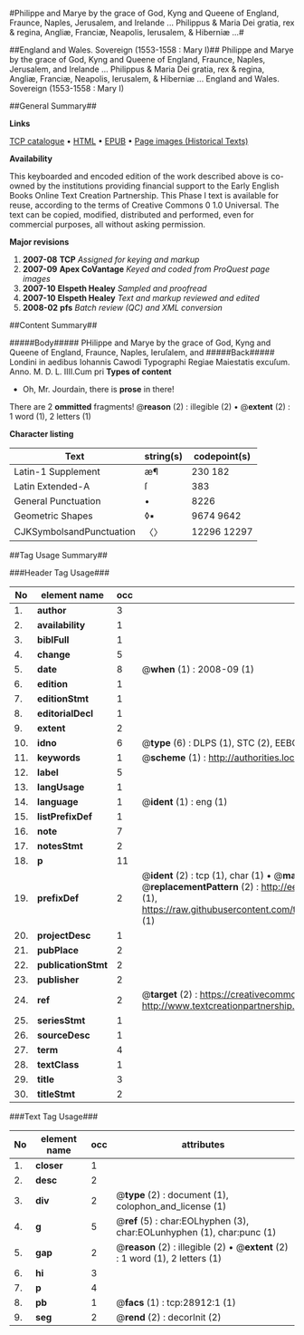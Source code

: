 #Philippe and Marye by the grace of God, Kyng and Queene of England, Fraunce, Naples, Jerusalem, and Irelande ... Philippus & Maria Dei gratia, rex & regina, Angliæ, Franciæ, Neapolis, Ierusalem, & Hiberniæ ...#

##England and Wales. Sovereign (1553-1558 : Mary I)##
Philippe and Marye by the grace of God, Kyng and Queene of England, Fraunce, Naples, Jerusalem, and Irelande ... Philippus & Maria Dei gratia, rex & regina, Angliæ, Franciæ, Neapolis, Ierusalem, & Hiberniæ ...
England and Wales. Sovereign (1553-1558 : Mary I)

##General Summary##

**Links**

[TCP catalogue](http://www.ota.ox.ac.uk/tcp/)  • 
[HTML](http://tei.it.ox.ac.uk/tcp/Texts-HTML/free/A21/A21553.html)  • 
[EPUB](http://tei.it.ox.ac.uk/tcp/Texts-EPUB/free/A21/A21553.epub) • 
[Page images (Historical Texts)](https://data.historicaltexts.jisc.ac.uk/view?pubId=eebo-33151081e&pageId=eebo-33151081e-28912-1)

**Availability**

This keyboarded and encoded edition of the
	       work described above is co-owned by the institutions
	       providing financial support to the Early English Books
	       Online Text Creation Partnership. This Phase I text is
	       available for reuse, according to the terms of Creative
	       Commons 0 1.0 Universal. The text can be copied,
	       modified, distributed and performed, even for
	       commercial purposes, all without asking permission.

**Major revisions**

1. __2007-08__ __TCP__ *Assigned for keying and markup*
1. __2007-09__ __Apex CoVantage__ *Keyed and coded from ProQuest page images*
1. __2007-10__ __Elspeth Healey__ *Sampled and proofread*
1. __2007-10__ __Elspeth Healey__ *Text and markup reviewed and edited*
1. __2008-02__ __pfs__ *Batch review (QC) and XML conversion*

##Content Summary##

#####Body#####
PHilippe and Marye by the grace of God, Kyng and Queene of England, Fraunce, Naples, Ieruſalem, and 
#####Back#####
Londini in aedibus Iohannis Cawodi Typographi Regiae Maiestatis excuſum. Anno. M. D. L. IIII.Cum pri
**Types of content**

  * Oh, Mr. Jourdain, there is **prose** in there!

There are 2 **ommitted** fragments! 
 @__reason__ (2) : illegible (2)  •  @__extent__ (2) : 1 word (1), 2 letters (1)

**Character listing**


|Text|string(s)|codepoint(s)|
|---|---|---|
|Latin-1 Supplement|æ¶|230 182|
|Latin Extended-A|ſ|383|
|General Punctuation|•|8226|
|Geometric Shapes|◊▪|9674 9642|
|CJKSymbolsandPunctuation|〈〉|12296 12297|

##Tag Usage Summary##

###Header Tag Usage###

|No|element name|occ|attributes|
|---|---|---|---|
|1.|__author__|3||
|2.|__availability__|1||
|3.|__biblFull__|1||
|4.|__change__|5||
|5.|__date__|8| @__when__ (1) : 2008-09 (1)|
|6.|__edition__|1||
|7.|__editionStmt__|1||
|8.|__editorialDecl__|1||
|9.|__extent__|2||
|10.|__idno__|6| @__type__ (6) : DLPS (1), STC (2), EEBO-CITATION (1), OCLC (1), VID (1)|
|11.|__keywords__|1| @__scheme__ (1) : http://authorities.loc.gov/ (1)|
|12.|__label__|5||
|13.|__langUsage__|1||
|14.|__language__|1| @__ident__ (1) : eng (1)|
|15.|__listPrefixDef__|1||
|16.|__note__|7||
|17.|__notesStmt__|2||
|18.|__p__|11||
|19.|__prefixDef__|2| @__ident__ (2) : tcp (1), char (1)  •  @__matchPattern__ (2) : ([0-9\-]+):([0-9IVX]+) (1), (.+) (1)  •  @__replacementPattern__ (2) : http://eebo.chadwyck.com/downloadtiff?vid=$1&page=$2 (1), https://raw.githubusercontent.com/textcreationpartnership/Texts/master/tcpchars.xml#$1 (1)|
|20.|__projectDesc__|1||
|21.|__pubPlace__|2||
|22.|__publicationStmt__|2||
|23.|__publisher__|2||
|24.|__ref__|2| @__target__ (2) : https://creativecommons.org/publicdomain/zero/1.0/ (1), http://www.textcreationpartnership.org/docs/. (1)|
|25.|__seriesStmt__|1||
|26.|__sourceDesc__|1||
|27.|__term__|4||
|28.|__textClass__|1||
|29.|__title__|3||
|30.|__titleStmt__|2||


###Text Tag Usage###

|No|element name|occ|attributes|
|---|---|---|---|
|1.|__closer__|1||
|2.|__desc__|2||
|3.|__div__|2| @__type__ (2) : document (1), colophon_and_license (1)|
|4.|__g__|5| @__ref__ (5) : char:EOLhyphen (3), char:EOLunhyphen (1), char:punc (1)|
|5.|__gap__|2| @__reason__ (2) : illegible (2)  •  @__extent__ (2) : 1 word (1), 2 letters (1)|
|6.|__hi__|3||
|7.|__p__|4||
|8.|__pb__|1| @__facs__ (1) : tcp:28912:1 (1)|
|9.|__seg__|2| @__rend__ (2) : decorInit (2)|
